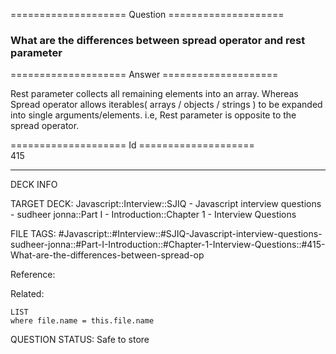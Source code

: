 ==================== Question ====================  

### What are the differences between spread operator and rest parameter  

==================== Answer ====================  

Rest parameter collects all remaining elements into an array. Whereas Spread
operator allows iterables( arrays / objects / strings ) to be expanded into
single arguments/elements. i.e, Rest parameter is opposite to the spread
operator.

==================== Id ====================  
415

---

DECK INFO

TARGET DECK: Javascript::Interview::SJIQ - Javascript interview questions - sudheer jonna::Part I - Introduction::Chapter 1 - Interview Questions

FILE TAGS: #Javascript::#Interview::#SJIQ-Javascript-interview-questions-sudheer-jonna::#Part-I-Introduction::#Chapter-1-Interview-Questions::#415-What-are-the-differences-between-spread-op

Reference:

Related:

```dataview
LIST
where file.name = this.file.name
```

QUESTION STATUS: Safe to store
